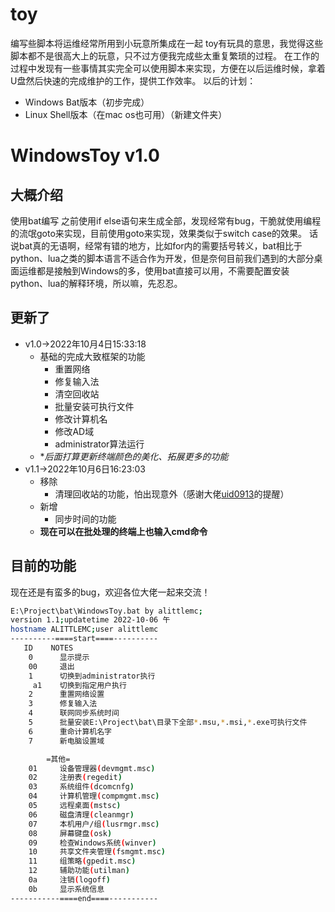 # toy
编写些脚本将运维经常所用到小玩意所集成在一起
toy有玩具的意思，我觉得这些脚本都不是很高大上的玩意，只不过方便我完成些太重复繁琐的过程。
在工作的过程中发现有一些事情其实完全可以使用脚本来实现，方便在以后运维时候，拿着U盘然后快速的完成维护的工作，提供工作效率。
以后的计划：
* Windows Bat版本（初步完成）
* Linux Shell版本（在mac os也可用）（新建文件夹）

# WindowsToy v1.0
## 大概介绍
使用bat编写
之前使用if else语句来生成全部，发现经常有bug，干脆就使用编程的流氓goto来实现，目前使用goto来实现，效果类似于switch case的效果。
话说bat真的无语啊，经常有错的地方，比如for内的需要括号转义，bat相比于python、lua之类的脚本语言不适合作为开发，但是奈何目前我们遇到的大部分桌面运维都是接触到Windows的多，使用bat直接可以用，不需要配置安装python、lua的解释环境，所以嘛，先忍忍。
## 更新了
* v1.0->2022年10月4日15:33:18
  * 基础的完成大致框架的功能
    * 重置网络
    * 修复输入法
    * 清空回收站
    * 批量安装可执行文件
    * 修改计算机名
    * 修改AD域
    * administrator算法运行
  * **后面打算更新终端颜色的美化、拓展更多的功能*
* v1.1->2022年10月6日16:23:03
  * 移除
    * 清理回收站的功能，怕出现意外（感谢大佬[uid0913](https://home.cnblogs.com/u/810453/)的提醒）
  * 新增
    * 同步时间的功能
  * **现在可以在批处理的终端上也输入cmd命令**

## 目前的功能
现在还是有蛮多的bug，欢迎各位大佬一起来交流！
``` bash
E:\Project\bat\WindowsToy.bat by alittlemc;
version 1.1;updatetime 2022-10-06 午
hostname ALITTLEMC;user alittlemc
----------====start====----------
   ID    NOTES
    0      显示提示
    00     退出
    1      切换到administrator执行
     a1    切换到指定用户执行
    2      重置网络设置
    3      修复输入法
    4      联网同步系统时间
    5      批量安装E:\Project\bat\目录下全部*.msu,*.msi,*.exe可执行文件
    6      重命计算机名字
    7      新电脑设置域

        =其他=
    01     设备管理器(devmgmt.msc)
    02     注册表(regedit)
    03     系统组件(dcomcnfg)
    04     计算机管理(compmgmt.msc)
    05     远程桌面(mstsc)
    06     磁盘清理(cleanmgr)
    07     本机用户/组(lusrmgr.msc)
    08     屏幕键盘(osk)
    09     检查Windows系统(winver)
    10     共享文件夹管理(fsmgmt.msc)
    11     组策略(gpedit.msc)
    12     辅助功能(utilman)
    0a     注销(logoff)
    0b     显示系统信息
-----------====end====-----------
```
